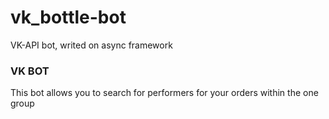 # vk_bottle-bot
VK-API bot, writed on async framework

<h3> VK BOT </h3>
<p> This bot allows you to search for performers for your orders within the one group </p>
